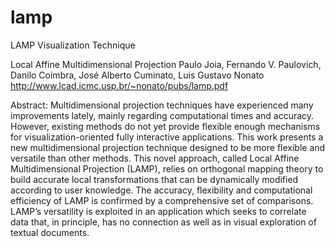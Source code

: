 lamp
====

LAMP Visualization Technique

Local Affine Multidimensional Projection
Paulo Joia, Fernando V. Paulovich, Danilo Coimbra, José Alberto
Cuminato, Luis Gustavo Nonato
http://www.lcad.icmc.usp.br/~nonato/pubs/lamp.pdf

Abstract:
Multidimensional projection techniques have experienced many
improvements lately, mainly regarding computational times and
accuracy. However, existing methods do not yet provide flexible enough
mechanisms for visualization-oriented fully interactive applications.
This work presents a new multidimensional projection technique
designed to be more flexible and versatile than other methods. This
novel approach, called Local Affine Multidimensional Projection
(LAMP), relies on orthogonal mapping theory to build accurate local
transformations that can be dynamically modified according to user
knowledge. The accuracy, flexibility and computational efficiency of
LAMP is confirmed by a comprehensive set of comparisons. LAMP’s
versatility is exploited in an application which seeks to correlate
data that, in principle, has no connection as well as in visual
exploration of textual documents.
